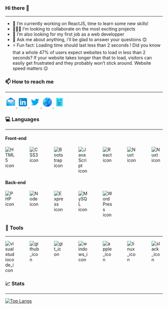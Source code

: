 ### Hi there 👋

---

- 🔭 I’m currently working on ReactJS, time to learn some new skills!
- 👨🏻‍💻 I’m looking to collaborate on the most exciting projects
- 🤔 I’m also looking for my first job as a web developper
- 💬 Ask me about anything, i'll be glad to answer your questions :blush:
- ⚡ Fun fact: Loading time should last less than 2 seconds ! Did you know that a whole 47% of users expect websites to load in less than 2 seconds? If your website takes longer than that to load, visitors can easily get frustrated and they probably won’t stick around. Website speed matters :wink:

### :mailbox: How to reach me

---

<a href="mailto:marek.volet@hotmail.fr" target="_blank">
<img src="./images/mail.png" width="35px" alt="mail_icon"/>
</a>
<a href="https://www.linkedin.com/in/marek-volet/" target="_blank">
<img src="./images/linkedin.png" width="35px" alt="linkedin_icon"/>
</a>
<a href="https://twitter.com/rrSyntax" target="_blank">
<img src="./images/twitter.png" width="35px" alt="twitter_icon"/>
</a>
<a href="https://portefolio-fawn.vercel.app/" target="_blank">
<img src="./images/globe.png" width="35px" alt="globe_icon"/>
</a>
<a href="https://cv-five-weld.vercel.app/html/online-version" target="_blank">
<img src="./images/cv.png" width="35px" alt="cv_icon"/>
</a>

### :computer: Languages

---

#### Front-end

<div style="display: flex; gap: 3rem;">
    <img src="https://cdn.jsdelivr.net/gh/devicons/devicon/icons/html5/html5-original.svg" width="30px" alt="HTML5 icon"/> 
    <img src="https://cdn.jsdelivr.net/gh/devicons/devicon/icons/css3/css3-original.svg" width="30px" alt="CSS3 icon"/> 
    <img src="https://cdn.jsdelivr.net/gh/devicons/devicon/icons/bootstrap/bootstrap-original.svg" width="30px" alt="Bootstrap icon"/> 
    <img src="https://cdn.jsdelivr.net/gh/devicons/devicon/icons/javascript/javascript-original.svg" width="30px" alt="JavaScript icon"/> 
    <img src="https://cdn.jsdelivr.net/gh/devicons/devicon/icons/react/react-original.svg" width="30px" alt="React icon"/> 
    <img src="https://cdn.jsdelivr.net/gh/devicons/devicon@latest/icons/vuejs/vuejs-original-wordmark.svg" width="30px" alt="Nuxt icon" />
    <img src="https://cdn.jsdelivr.net/gh/devicons/devicon@latest/icons/nuxtjs/nuxtjs-original-wordmark.svg"  width="30px" alt="Nuxt icon" />
</div>

#### Back-end

<div style="display: flex; gap: 3rem;">
    <img src="https://cdn.jsdelivr.net/gh/devicons/devicon/icons/php/php-original.svg" width="30px" alt="PHP icon"/> 
    <img src="https://cdn.jsdelivr.net/gh/devicons/devicon@latest/icons/nodejs/nodejs-plain-wordmark.svg" width="30px" alt="Node icon"/>
    <img src="https://cdn.jsdelivr.net/gh/devicons/devicon@latest/icons/express/express-original.svg" width="30px" alt="Express icon" />
    <img src="https://cdn.jsdelivr.net/gh/devicons/devicon/icons/mysql/mysql-original.svg" width="30px" alt="MySQL icon"/> 
    <img src="https://cdn.jsdelivr.net/gh/devicons/devicon/icons/wordpress/wordpress-original.svg" width="30px" alt="WordPress icon"/>   
</div>

### :wrench: Tools

---

<div style="display: flex; gap: 3rem;">
    <img src="https://cdn.jsdelivr.net/gh/devicons/devicon/icons/vscode/vscode-original.svg" width="30px" alt="visualstudiocode_icon"/> 
    <img src="https://cdn.jsdelivr.net/gh/devicons/devicon/icons/github/github-original.svg" width="30px" alt="github_icon"/>
    <img src="https://cdn.jsdelivr.net/gh/devicons/devicon/icons/git/git-original.svg" width="30px" alt="git_icon"/>
    <img src="https://cdn.jsdelivr.net/gh/devicons/devicon/icons/windows8/windows8-original.svg" width="30px" alt="windows_icon"/>
    <img src="https://cdn.jsdelivr.net/gh/devicons/devicon/icons/apple/apple-original.svg" width="30px" alt="apple_icon"/>
    <img src="https://cdn.jsdelivr.net/gh/devicons/devicon/icons/linux/linux-original.svg" width="30px" alt="linux_icon"/>
    <img src="https://cdn.jsdelivr.net/gh/devicons/devicon/icons/slack/slack-original.svg" width="30px" alt="slack_icon"/>
</div>

### 📈 Stats

---

[![Top Langs](https://github-readme-stats.vercel.app/api/top-langs/?username=VOLETMarek&layout=compact&theme=vision-friendly-dark)](https://github.com/anuraghazra/github-readme-stats)
